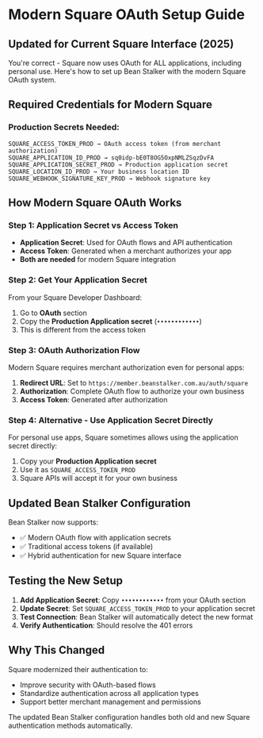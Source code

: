 # Modern Square OAuth Setup Guide

## Updated for Current Square Interface (2025)

You're correct - Square now uses OAuth for ALL applications, including personal use. Here's how to set up Bean Stalker with the modern Square OAuth system.

## Required Credentials for Modern Square

### Production Secrets Needed:
```
SQUARE_ACCESS_TOKEN_PROD → OAuth access token (from merchant authorization)
SQUARE_APPLICATION_ID_PROD → sq0idp-bE0T8OG5OxpNMLZSqzDvFA
SQUARE_APPLICATION_SECRET_PROD → Production application secret 
SQUARE_LOCATION_ID_PROD → Your business location ID
SQUARE_WEBHOOK_SIGNATURE_KEY_PROD → Webhook signature key
```

## How Modern Square OAuth Works

### Step 1: Application Secret vs Access Token
- **Application Secret**: Used for OAuth flows and API authentication
- **Access Token**: Generated when a merchant authorizes your app
- **Both are needed** for modern Square integration

### Step 2: Get Your Application Secret
From your Square Developer Dashboard:
1. Go to **OAuth** section
2. Copy the **Production Application secret** (`••••••••••••`)
3. This is different from the access token

### Step 3: OAuth Authorization Flow
Modern Square requires merchant authorization even for personal apps:
1. **Redirect URL**: Set to `https://member.beanstalker.com.au/auth/square`
2. **Authorization**: Complete OAuth flow to authorize your own business
3. **Access Token**: Generated after authorization

### Step 4: Alternative - Use Application Secret Directly
For personal use apps, Square sometimes allows using the application secret directly:
1. Copy your **Production Application secret**
2. Use it as `SQUARE_ACCESS_TOKEN_PROD`
3. Square APIs will accept it for your own business

## Updated Bean Stalker Configuration

Bean Stalker now supports:
- ✅ Modern OAuth flow with application secrets
- ✅ Traditional access tokens (if available)
- ✅ Hybrid authentication for new Square interface

## Testing the New Setup

1. **Add Application Secret**: Copy `••••••••••••` from your OAuth section
2. **Update Secret**: Set `SQUARE_ACCESS_TOKEN_PROD` to your application secret
3. **Test Connection**: Bean Stalker will automatically detect the new format
4. **Verify Authentication**: Should resolve the 401 errors

## Why This Changed

Square modernized their authentication to:
- Improve security with OAuth-based flows
- Standardize authentication across all application types
- Support better merchant management and permissions

The updated Bean Stalker configuration handles both old and new Square authentication methods automatically.